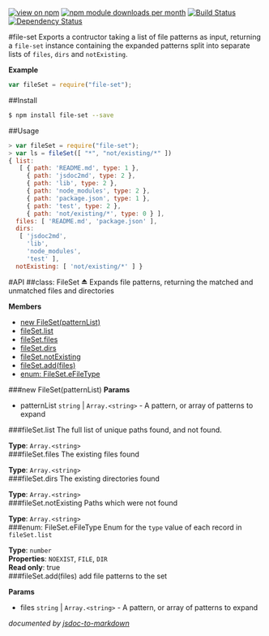 [![view on npm](http://img.shields.io/npm/v/file-set.svg)](https://www.npmjs.org/package/file-set)
[![npm module downloads per month](http://img.shields.io/npm/dm/file-set.svg)](https://www.npmjs.org/package/file-set)
[![Build Status](https://travis-ci.org/75lb/file-set.svg?branch=master)](https://travis-ci.org/75lb/file-set)
[![Dependency Status](https://david-dm.org/75lb/file-set.svg)](https://david-dm.org/75lb/file-set)

#file-set
Exports a contructor taking a list of file patterns as input, returning a `file-set` instance containing the expanded patterns split into separate lists of `files`, `dirs` and `notExisting`.

**Example**  
```js
var fileSet = require("file-set");
```



##Install
```sh
$ npm install file-set --save
```

##Usage
```js
> var fileSet = require("file-set");
> var ls = fileSet([ "*", "not/existing/*" ])
{ list:
   [ { path: 'README.md', type: 1 },
     { path: 'jsdoc2md', type: 2 },
     { path: 'lib', type: 2 },
     { path: 'node_modules', type: 2 },
     { path: 'package.json', type: 1 },
     { path: 'test', type: 2 },
     { path: 'not/existing/*', type: 0 } ],
  files: [ 'README.md', 'package.json' ],
  dirs:
   [ 'jsdoc2md',
     'lib',
     'node_modules',
     'test' ],
  notExisting: [ 'not/existing/*' ] }
```

#API
<a name="module_file-set"></a>
##class: FileSet ⏏
Expands file patterns, returning the matched and unmatched files and directories

**Members**

* [new FileSet(patternList)](#module_file-set)
* [fileSet.list](#module_file-set#list)
* [fileSet.files](#module_file-set#files)
* [fileSet.dirs](#module_file-set#dirs)
* [fileSet.notExisting](#module_file-set#notExisting)
* [fileSet.add(files)](#module_file-set#add)
* [enum: FileSet.eFileType](#module_file-set.eFileType)

<a name="module_file-set"></a>
###new FileSet(patternList)
**Params**

- patternList `string` | `Array.<string>` - A pattern, or array of patterns to expand

<a name="module_file-set#list"></a>
###fileSet.list
The full list of unique paths found, and not found.

**Type**: `Array.<string>`  
<a name="module_file-set#files"></a>
###fileSet.files
The existing files found

**Type**: `Array.<string>`  
<a name="module_file-set#dirs"></a>
###fileSet.dirs
The existing directories found

**Type**: `Array.<string>`  
<a name="module_file-set#notExisting"></a>
###fileSet.notExisting
Paths which were not found

**Type**: `Array.<string>`  
<a name="module_file-set.eFileType"></a>
###enum: FileSet.eFileType
Enum for the `type` value of each record in `fileSet.list`

**Type**: `number`  
**Properties**: `NOEXIST`, `FILE`, `DIR`  
**Read only**: true  
<a name="module_file-set#add"></a>
###fileSet.add(files)
add file patterns to the set

**Params**

- files `string` | `Array.<string>` - A pattern, or array of patterns to expand



*documented by [jsdoc-to-markdown](https://github.com/75lb/jsdoc-to-markdown)*
